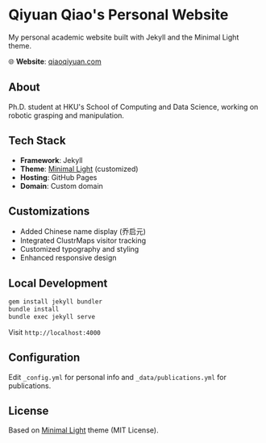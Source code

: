# Qiyuan Qiao's Personal Website

My personal academic website built with Jekyll and the Minimal Light theme.

🌐 **Website**: [qiaoqiyuan.com](https://qiaoqiyuan.com/)

## About

Ph.D. student at HKU's School of Computing and Data Science, working on robotic grasping and manipulation.

## Tech Stack

- **Framework**: Jekyll
- **Theme**: [Minimal Light](https://github.com/yaoyao-liu/minimal-light) (customized)
- **Hosting**: GitHub Pages
- **Domain**: Custom domain

## Customizations

- Added Chinese name display (乔启元)
- Integrated ClustrMaps visitor tracking
- Customized typography and styling
- Enhanced responsive design

## Local Development

```bash
gem install jekyll bundler
bundle install
bundle exec jekyll serve
```

Visit `http://localhost:4000`

## Configuration

Edit `_config.yml` for personal info and `_data/publications.yml` for publications.

## License

Based on [Minimal Light](https://github.com/yaoyao-liu/minimal-light) theme (MIT License).
